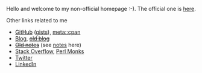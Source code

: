 Hello and welcome to my non-official homepage :-). The official one is [here](https://jreisinger.github.io/).

Other links related to me

* [GitHub](https://github.com/jreisinger) ([gists](https://gist.github.com/search?q=user%3Ajreisinger)), [meta::cpan](https://metacpan.org/author/REISINGE)
* [Blog](https://jreisinger.github.io/blog2/), [~~old blog~~](https://jreisinger.blogspot.com)
* [~~Old notes~~](https://jreisinger.github.io/notes/) (see [notes](https://reisinge.net/notes) here)
* [Stack Overflow](https://stackoverflow.com/users/1039320/jreisinger), [Perl Monks](https://perlmonks.org/?node_id=6364;user=reisinge)
* [Twitter](https://twitter.com/JozefReisinger)
* [LinkedIn](https://www.linkedin.com/in/jozefreisinger/)
